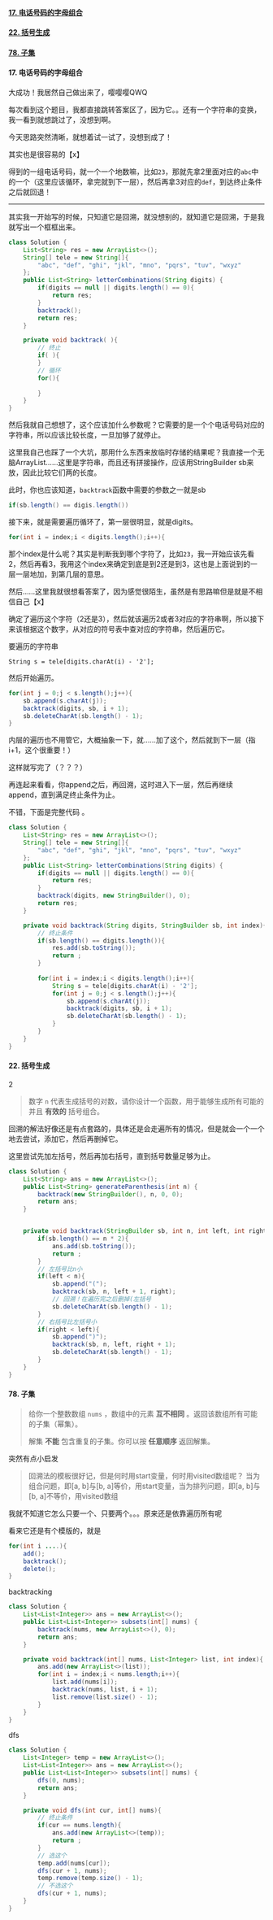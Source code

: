 #### [17. 电话号码的字母组合](https://leetcode-cn.com/problems/letter-combinations-of-a-phone-number/)





#### [22. 括号生成](https://leetcode-cn.com/problems/generate-parentheses/)



#### [78. 子集](https://leetcode-cn.com/problems/subsets/)





#### 17. 电话号码的字母组合 

大成功！我居然自己做出来了，嘤嘤嘤QWQ

每次看到这个题目，我都直接跳转答案区了，因为它。。还有一个字符串的变换，我一看到就想跳过了，没想到啊。

今天思路突然清晰，就想着试一试了，没想到成了！

其实也是很容易的【x】

得到的一组电话号码，就一个一个地数嘛，比如`23`，那就先拿2里面对应的`abc`中的一个（这里应该循环，拿完就到下一层），然后再拿3对应的`def`，到达终止条件之后就回退！

---

其实我一开始写的时候，只知道它是回溯，就没想别的，就知道它是回溯，于是我就写出一个框框出来。



```java
class Solution {
    List<String> res = new ArrayList<>();
    String[] tele = new String[]{
        "abc", "def", "ghi", "jkl", "mno", "pqrs", "tuv", "wxyz"
    };
    public List<String> letterCombinations(String digits) {
        if(digits == null || digits.length() == 0){
            return res;
        } 
        backtrack();
        return res;
    }

    private void backtrack( ){ 
        // 终止
        if( ){ 
        }
        // 循环
        for(){
            
        }
    }
}
```

然后我就自己想想了，这个应该加什么参数呢？它需要的是一个个电话号码对应的字符串，所以应该比较长度，一旦加够了就停止。

这里我自己也踩了一个大坑，那用什么东西来放临时存储的结果呢？我直接一个无脑ArrayList……这里是字符串，而且还有拼接操作，应该用StringBuilder sb来放，因此比较它们两的长度。

此时，你也应该知道，`backtrack`函数中需要的参数之一就是sb

```java
if(sb.length() == digis.length())
```

接下来，就是需要遍历循环了，第一层很明显，就是digits。

```java
for(int i = index;i < digits.length();i++){
```

那个index是什么呢？其实是判断我到哪个字符了，比如`23`，我一开始应该先看2，然后再看3，我用这个index来确定到底是到2还是到3，这也是上面说到的一层一层地加，到第几层的意思。

然后……这里我就很想看答案了，因为感觉很陌生，虽然是有思路嘛但是就是不相信自己【x】

确定了遍历这个字符（2还是3），然后就该遍历2或者3对应的字符串啊，所以接下来该根据这个数字，从对应的符号表中查对应的字符串，然后遍历它。

要遍历的字符串

`String s = tele[digits.charAt(i) - '2'];`

然后开始遍历。

```java
for(int j = 0;j < s.length();j++){
    sb.append(s.charAt(j));
    backtrack(digits, sb, i + 1);
    sb.deleteCharAt(sb.length() - 1);
}
```

内层的遍历也不用管它，大概抽象一下，就……加了这个，然后就到下一层（指i+1，这个很重要！）

这样就写完了（？？？）

再连起来看看，你append之后，再回溯，这时进入下一层，然后再继续append，直到满足终止条件为止。

不错，下面是完整代码 。



```java
class Solution {
    List<String> res = new ArrayList<>();
    String[] tele = new String[]{
        "abc", "def", "ghi", "jkl", "mno", "pqrs", "tuv", "wxyz"
    };
    public List<String> letterCombinations(String digits) {
        if(digits == null || digits.length() == 0){
            return res;
        } 
        backtrack(digits, new StringBuilder(), 0);
        return res;
    }

    private void backtrack(String digits, StringBuilder sb, int index){
        // 终止条件
        if(sb.length() == digits.length()){
            res.add(sb.toString());
            return ;
        }
		
        for(int i = index;i < digits.length();i++){
            String s = tele[digits.charAt(i) - '2'];
            for(int j = 0;j < s.length();j++){
                sb.append(s.charAt(j));
                backtrack(digits, sb, i + 1);
                sb.deleteCharAt(sb.length() - 1);
            }
        }
    }
}
```









#### 22. 括号生成

2

> 数字 `n` 代表生成括号的对数，请你设计一个函数，用于能够生成所有可能的并且 **有效的** 括号组合。

回溯的解法好像还是有点套路的，具体还是会走遍所有的情况，但是就会一个一个地去尝试，添加它，然后再删掉它。

这里尝试先加左括号，然后再加右括号，直到括号数量足够为止。

```java
class Solution {
    List<String> ans = new ArrayList<>();
    public List<String> generateParenthesis(int n) {
        backtrack(new StringBuilder(), n, 0, 0);
        return ans;
    }


    private void backtrack(StringBuilder sb, int n, int left, int right){
        if(sb.length() == n * 2){
            ans.add(sb.toString());
            return ;
        }
        // 左括号比n小
        if(left < n){
            sb.append("(");
            backtrack(sb, n, left + 1, right);
            // 回溯！在遍历完之后删掉(左括号 
            sb.deleteCharAt(sb.length() - 1);
        }
        // 右括号比左括号小
        if(right < left){
            sb.append(")");
            backtrack(sb, n, left, right + 1);
            sb.deleteCharAt(sb.length() - 1);
        }
    }
}
```



#### 78. 子集 



> 给你一个整数数组 `nums` ，数组中的元素 **互不相同** 。返回该数组所有可能的子集（幂集）。
>
> 解集 **不能** 包含重复的子集。你可以按 **任意顺序** 返回解集。

突然有点小启发

> 回溯法的模板很好记，但是何时用start变量，何时用visited数组呢？ 当为组合问题，即[a, b]与[b, a]等价，用start变量，当为排列问题，即[a, b]与[b, a]不等价，用visited数组

我就不知道它怎么只要一个、只要两个。。。原来还是依靠遍历所有呢

看来它还是有个模版的，就是

```java
for(int i ....){
    add();
    backtrack();
    delete();
}
```

backtracking

```java
class Solution {
    List<List<Integer>> ans = new ArrayList<>();
    public List<List<Integer>> subsets(int[] nums) {
        backtrack(nums, new ArrayList<>(), 0);
        return ans;
    }

    private void backtrack(int[] nums, List<Integer> list, int index){
        ans.add(new ArrayList<>(list));
        for(int i = index;i < nums.length;i++){
            list.add(nums[i]);
            backtrack(nums, list, i + 1);
            list.remove(list.size() - 1);
        }
    }
}
```

dfs

```java
class Solution {
    List<Integer> temp = new ArrayList<>();
    List<List<Integer>> ans = new ArrayList<>();
    public List<List<Integer>> subsets(int[] nums) {
        dfs(0, nums);
        return ans;
    }

    private void dfs(int cur, int[] nums){
        // 终止条件
        if(cur == nums.length){
            ans.add(new ArrayList<>(temp));
            return ;
        }
        // 选这个
        temp.add(nums[cur]);
        dfs(cur + 1, nums);
        temp.remove(temp.size() - 1);
        // 不选这个
        dfs(cur + 1, nums);
    }
}
```

